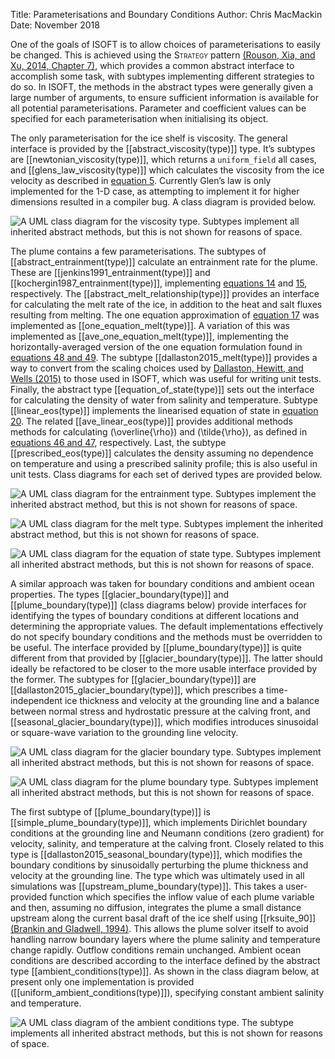 Title: Parameterisations and Boundary Conditions
Author: Chris MacMackin
Date: November 2018 

One of the goals of ISOFT is to allow choices of parameterisations to
easily be changed. This is achieved using the <span
style="font-variant:small-caps;">Strategy</span> pattern
[(Rouson, Xia, and Xu, 2014, Chapter 7)](../6-bibliog.html#Rouson2014),
which provides a common abstract interface to accomplish some task,
with subtypes implementing different strategies to do so. In ISOFT,
the methods in the abstract types were generally given a large number
of arguments, to ensure sufficient information is available for all
potential parameterisations. Parameter and coefficient values can be
specified for each parameterisation when initialising its object.

The only parameterisation for the ice shelf is viscosity. The general
interface is provided by the [[abstract_viscosity(type)]] type. It’s subtypes
are [[newtonian_viscosity(type)]], which returns a `uniform_field` all
cases, and [[glens_law_viscosity(type)]] which calculates the viscosity from
the ice velocity as described in [equation 5](../2-numerics/1-equations.html#mjx-eqn-eqglens-nd). Currently Glen’s law is
only implemented for the 1-D case, as attempting to implement it for
higher dimensions resulted in a compiler bug. A class diagram is provided below.

![A UML class diagram for the viscosity type. Subtypes implement all
inherited abstract methods, but this is not shown for reasons of
space.](|media|/viscosity.png)

The plume contains a few parameterisations. The subtypes of
[[abstract_entrainment(type)]] calculate an entrainment rate for the
plume. These are [[jenkins1991_entrainment(type)]] and
[[kochergin1987_entrainment(type)]], implementing
[equations 14](../2-numerics/1-equations.html#mjx-eqn-eqentrainment-jenkins-nd)
and
[15](../2-numerics/1-equations.html#mjx-eqn-eqentrainment-koch-nd),
respectively.  The [[abstract_melt_relationship(type)]] provides an
interface for calculating the melt rate of the ice, in addition to the
heat and salt fluxes resulting from melting. The one equation
approximation of
[equation 17](../2-numerics/1-equations.html#mjx-eqn-eqmelt-nondim)
was implemented as [[one_equation_melt(type)]]. A variation of this
was implemented as [[ave_one_equation_melt(type)]], implementing the
horizontally-averaged version of the one equation formulation found in
[equations 48 and 49](../2-numerics/6-horzint.html#mjx-eqn-eqhorz-melt).
The subtype [[dallaston2015_melt(type)]] provides a way
to convert from the scaling choices used by
[Dallaston, Hewitt, and Wells (2015)](../bibliog.html#Dallaston2015)
to those used in ISOFT, which was useful for writing unit
tests. Finally, the abstract type [[equation_of_state(type)]] sets out
the interface for calculating the density of water from salinity and
temperature. Subtype [[linear_eos(type)]] implements the linearised
equation of state in
[equation 20](../2-numerics/1-equations.html#mjx-eqn-eqlin-eos). The
related [[ave_linear_eos(type)]] provides additional methods methods for
calculating \(\overline{\rho}\) and \(\tilde{\rho}\), as defined in
[equations 46 and 47](6-horzint.html#mjx-eqn-eqrho-bar), respectively.
Last, the subtype [[prescribed_eos(type)]]
calculates the density assuming no dependence on temperature and using
a prescribed salinity profile; this is also useful in unit
tests. Class diagrams for each set of derived types are provided
below.

![A UML class diagram for the entrainment type. Subtypes implement the
inherited abstract method, but this is not shown for reasons of
space.](|media|/entrainment.png)

![A UML class diagram for the melt type. Subtypes implement the
inherited abstract method, but this is not shown for reasons of
space.](|media|/melt.png)

![A UML class diagram for the equation of state type. Subtypes implement
all inherited abstract methods, but this is not shown for reasons of
space.](|media|/eos.png)

A similar approach was taken for boundary conditions and ambient ocean
properties. The types [[glacier_boundary(type)]] and
[[plume_boundary(type)]] (class diagrams below) provide interfaces for
identifying the types of boundary conditions at different locations
and determining the appropriate values. The default implementations
effectively do not specify boundary conditions and the methods must be
overridden to be useful. The interface provided by
[[plume_boundary(type)]] is quite different from that provided by
[[glacier_boundary(type)]]. The latter should ideally be refactored to
be closer to the more usable interface provided by the former. The
subtypes for [[glacier_boundary(type)]] are
[[dallaston2015_glacier_boundary(type)]], which prescribes a
time-independent ice thickness and velocity at the grounding line and
a balance between normal stress and hydrostatic pressure at the
calving front, and [[seasonal_glacier_boundary(type)]], which modifies
introduces sinusoidal or square-wave variation to the grounding line
velocity.

![A UML class diagram for the glacier boundary type. Subtypes implement
all inherited abstract methods, but this is not shown for reasons of
space.](|media|/icebound.png)

![A UML class diagram for the plume boundary type. Subtypes implement
all inherited abstract methods, but this is not shown for reasons of
space.](|media|/plumebound.png)

The first subtype of [[plume_boundary(type)]] is
[[simple_plume_boundary(type)]], which implements Dirichlet boundary
conditions at the grounding line and Neumann conditions (zero
gradient) for velocity, salinity, and temperature at the calving
front.  Closely related to this type is
[[dallaston2015_seasonal_boundary(type)]], which modifies the boundary
conditions by sinusoidally perturbing the plume thickness and velocity
at the grounding line. The type which was ultimately used in all
simulations was [[upstream_plume_boundary(type)]].  This takes a
user-provided function which specifies the inflow value of each plume
variable and then, assuming no diffusion, integrates the plume a small
distance upstream along the current basal draft of the ice shelf using
[[rksuite_90]]
[(Brankin and Gladwell, 1994)](../6-bibliog.html#Brankin1994). This
allows the plume solver itself to avoid handling narrow boundary
layers where the plume salinity and temperature change
rapidly. Outflow conditions remain unchanged. Ambient ocean conditions
are described according to the interface defined by the abstract type
[[ambient_conditions(type)]]. As shown in the class diagram below, at
present only one implementation is provided
([[uniform_ambient_conditions(type)]]), specifying constant ambient
salinity and temperature.

![A UML class diagram of the ambient conditions type. The subtype
implements all inherited abstract methods, but this is not shown for
reasons of space.](|media|/ambient.png)
